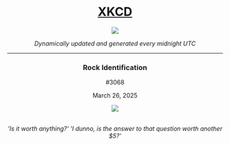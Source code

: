 
<h1 align="center"><a href="https://xkcd.com">XKCD</a></h1>
<div align="center">
    <img src="https://img.shields.io/github/last-commit/ShashashankThakur/XKCD?label=last%20updated" />
</div>

<p align="center"><i>Dynamically updated and generated every midnight UTC</i></p>
<hr>
<div align="center">
    <h3><strong>Rock Identification</strong></h3>
    <p>#3068</p>
    <p>March 26, 2025</p>
    <img src="https://imgs.xkcd.com/comics/rock_identification.png">
    <br></br>
    <p><i>'Is it worth anything?' 'I dunno, is the answer to that question worth another $5?'</i></p>
</div>
